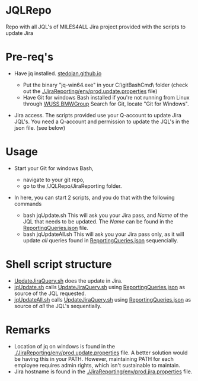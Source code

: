 # JQLRepo
Repo with all JQL's of MILES4ALL Jira project provided with the scripts to update Jira

# Pre-req's
* Have jq installed.  [stedolan.github.io](https://stedolan.github.io/jq/download/)
  - Put the binary "jq-win64.exe" in your C:\gitBashCmd\ folder (check out the [./JiraReporting/env/prod.update.properties](./JiraReporting/env/prod.update.properties) file)
  - Have Git for windows Bash installed if you're not running from Linux through [WUSS BMWGroup](https://wuss.bmwgroup.net/) Search for Git, locate "Git for Windows". 

* Jira access. The scripts provided use your Q-account to update Jira JQL's.
You need a Q-account and permission to update the JQL's in the json file. (see below)

# Usage
* Start your Git for windows Bash, 
  - navigate to your git repo, 
  - go to the /JQLRepo/JiraReporting folder. 

* In here, you can start 2 scripts, and you do that with the following commands 
  - bash jqUpdate.sh
This will ask you your Jira pass, and *Name* of the JQL that needs to be updated. The *Name* can be found in the [ReportingQueries.json](./JiraReporting/ReportingQueries.json) file. 
  - bash jqUpdateAll.sh
This will ask you your Jira pass only, as it will update *all* queries found in [ReportingQueries.json](./JiraReporting/ReportingQueries.json) sequencially. 

# Shell script structure
* [UpdateJiraQuery.sh](./JiraReporting/UpdateJiraQuery.sh) does the update in Jira.
* [jqUpdate.sh](./JiraReporting/jqUpdate.sh) calls [UpdateJiraQuery.sh](./JiraReporting/UpdateJiraQuery.sh) using [ReportingQueries.json](./JiraReporting/ReportingQueries.json) as source of the JQL requested.
* [jqUpdateAll.sh](./JiraReporting/jqUpdateAll.sh) calls [UpdateJiraQuery.sh](./JiraReporting/UpdateJiraQuery.sh) using [ReportingQueries.json](./JiraReporting/ReportingQueries.json) as source of *all* the JQL's sequentially.

# Remarks
* Location of jq on windows is found in the [./JiraReporting/env/prod.update.properties](./JiraReporting/env/prod.update.properties) file. 
A better solution would be having this in your PATH. 
However, maintaining PATH for each employee requires admin rights, which isn't sustainable to maintain. 
* Jira hostname is found in the [./JiraReporting/env/prod.jira.properties](./JiraReporting/env/prod.jira.properties) file.
